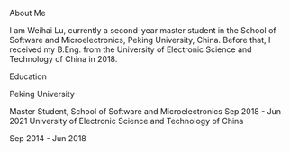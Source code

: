 About Me

I am Weihai Lu, currently a second-year master student in the School of Software and Microelectronics, Peking University, China. Before that, I received my B.Eng. from the University of Electronic Science and Technology of China in 2018.

Education

Peking University

Master Student, School of Software and Microelectronics
Sep 2018 - Jun 2021
University of Electronic Science and Technology of China

Sep 2014 - Jun 2018
